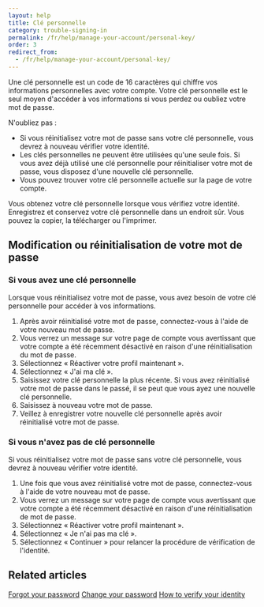 ```yaml
---
layout: help
title: Clé personnelle 
category: trouble-signing-in
permalink: /fr/help/manage-your-account/personal-key/
order: 3 
redirect_from:
  - /fr/help/manage-your-account/personal-key/
---
```

Une clé personnelle est un code de 16 caractères qui chiffre vos informations personnelles avec votre compte. Votre clé personnelle est le seul moyen d'accéder à vos informations si vous perdez ou oubliez votre mot de passe.

N'oubliez pas :

- Si vous réinitialisez votre mot de passe sans votre clé personnelle, vous devrez à nouveau vérifier votre identité. 
- Les clés personnelles ne peuvent être utilisées qu'une seule fois. Si vous avez déjà utilisé une clé personnelle pour réinitialiser votre mot de passe, vous disposez d'une nouvelle clé personnelle. 
- Vous pouvez trouver votre clé personnelle actuelle sur la page de votre compte.

Vous obtenez votre clé personnelle lorsque vous vérifiez votre identité. Enregistrez et conservez votre clé personnelle dans un endroit sûr. Vous pouvez la copier, la télécharger ou l'imprimer.


## Modification ou réinitialisation de votre mot de passe

### Si vous avez une clé personnelle

Lorsque vous réinitialisez votre mot de passe, vous avez besoin de votre clé personnelle pour accéder à vos informations.

1. Après avoir réinitialisé votre mot de passe, connectez-vous à l'aide de votre nouveau mot de passe.
2. Vous verrez un message sur votre page de compte vous avertissant que votre compte a été récemment désactivé en raison d'une réinitialisation du mot de passe.
3. Sélectionnez « Réactiver votre profil maintenant ». 
4. Sélectionnez « J'ai ma clé ».
5. Saisissez votre clé personnelle la plus récente. Si vous avez réinitialisé votre mot de passe dans le passé, il se peut que vous ayez une nouvelle clé personnelle.
6. Saisissez à nouveau votre mot de passe.
7. Veillez à enregistrer votre nouvelle clé personnelle après avoir réinitialisé votre mot de passe.

### Si vous n'avez pas de clé personnelle

Si vous réinitialisez votre mot de passe sans votre clé personnelle, vous devrez à nouveau vérifier votre identité.

1. Une fois que vous avez réinitialisé votre mot de passe, connectez-vous à l'aide de votre nouveau mot de passe.
2. Vous verrez un message sur votre page de compte vous avertissant que votre compte a été récemment désactivé en raison d'une réinitialisation de mot de passe.
3. Sélectionnez « Réactiver votre profil maintenant ». 
4. Sélectionnez « Je n'ai pas ma clé ». 
5. Sélectionnez « Continuer » pour relancer la procédure de vérification de l'identité.

## Related articles

[Forgot your password](/fr/help/trouble-signing-in/forgot-your-password/)
[Change your password](/fr/help/manage-your-account/change-your-password/)
[How to verify your identity](/fr/help/verify-your-identity/how-to-verify-your-identity/)

